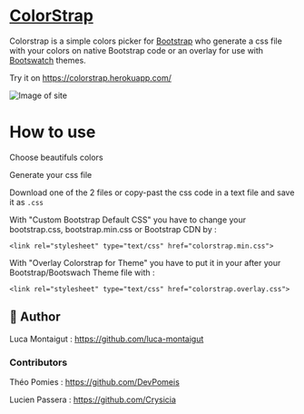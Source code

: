 # [ColorStrap](https://colorstrap.herokuapp.com/)

Colorstrap is a simple colors picker for [Bootstrap](https://getbootstrap.com/) who generate a css file with your colors on native Bootstrap code or an overlay for use with [Bootswatch](https://bootswatch.com/) themes.

Try it on https://colorstrap.herokuapp.com/

![Image of site](https://i.imgur.com/LQY4BE3.gif)

# How to use

Choose beautifuls colors

Generate your css file

Download one of the 2 files or copy-past the css code in a text file and save it as `.css`


With "Custom Bootstrap Default CSS" you have to change your bootstrap.css, bootstrap.min.css or Bootstrap CDN by :

`<link rel="stylesheet" type="text/css" href="colorstrap.min.css">`


With "Overlay Colorstrap for Theme" you have to put it in your <head> after your Bootstrap/Bootswach Theme file with :
  
`<link rel="stylesheet" type="text/css" href="colorstrap.overlay.css">`



## 🐰 Author
Luca Montaigut : https://github.com/luca-montaigut

### Contributors
Théo Pomies : https://github.com/DevPomeis

Lucien Passera : https://github.com/Crysicia
